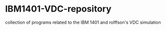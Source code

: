 # IBM1401-VDC-repository
collection of programs related to the IBM 1401 and rolffson's VDC simulation
